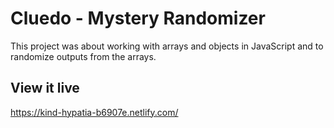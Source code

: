 # Cluedo - Mystery Randomizer

This project was about working with arrays and objects in JavaScript and to randomize outputs from the arrays.

## View it live

https://kind-hypatia-b6907e.netlify.com/
